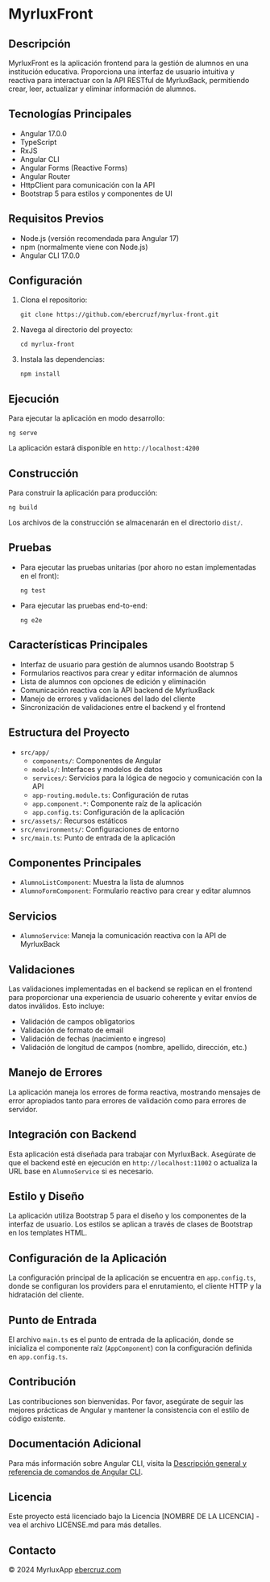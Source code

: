 # MyrluxFront

## Descripción
MyrluxFront es la aplicación frontend para la gestión de alumnos en una institución educativa. Proporciona una interfaz de usuario intuitiva y reactiva para interactuar con la API RESTful de MyrluxBack, permitiendo crear, leer, actualizar y eliminar información de alumnos.

## Tecnologías Principales
- Angular 17.0.0
- TypeScript
- RxJS
- Angular CLI
- Angular Forms (Reactive Forms)
- Angular Router
- HttpClient para comunicación con la API
- Bootstrap 5 para estilos y componentes de UI

## Requisitos Previos
- Node.js (versión recomendada para Angular 17)
- npm (normalmente viene con Node.js)
- Angular CLI 17.0.0

## Configuración
1. Clona el repositorio:
   ```
   git clone https://github.com/ebercruzf/myrlux-front.git
   ```
2. Navega al directorio del proyecto:
   ```
   cd myrlux-front
   ```
3. Instala las dependencias:
   ```
   npm install
   ```

## Ejecución
Para ejecutar la aplicación en modo desarrollo:
```
ng serve
```
La aplicación estará disponible en `http://localhost:4200`

## Construcción
Para construir la aplicación para producción:
```
ng build
```
Los archivos de la construcción se almacenarán en el directorio `dist/`.

## Pruebas
- Para ejecutar las pruebas unitarias (por ahoro no estan implementadas en el front):
  ```
  ng test
  ```
- Para ejecutar las pruebas end-to-end:
  ```
  ng e2e
  ```

## Características Principales
- Interfaz de usuario para gestión de alumnos usando Bootstrap 5
- Formularios reactivos para crear y editar información de alumnos
- Lista de alumnos con opciones de edición y eliminación
- Comunicación reactiva con la API backend de MyrluxBack
- Manejo de errores y validaciones del lado del cliente
- Sincronización de validaciones entre el backend y el frontend

## Estructura del Proyecto
- `src/app/`
    - `components/`: Componentes de Angular
    - `models/`: Interfaces y modelos de datos
    - `services/`: Servicios para la lógica de negocio y comunicación con la API
    - `app-routing.module.ts`: Configuración de rutas
    - `app.component.*`: Componente raíz de la aplicación
    - `app.config.ts`: Configuración de la aplicación
- `src/assets/`: Recursos estáticos
- `src/environments/`: Configuraciones de entorno
- `src/main.ts`: Punto de entrada de la aplicación

## Componentes Principales
- `AlumnoListComponent`: Muestra la lista de alumnos
- `AlumnoFormComponent`: Formulario reactivo para crear y editar alumnos

## Servicios
- `AlumnoService`: Maneja la comunicación reactiva con la API de MyrluxBack

## Validaciones
Las validaciones implementadas en el backend se replican en el frontend para proporcionar una experiencia de usuario coherente y evitar envíos de datos inválidos. Esto incluye:

- Validación de campos obligatorios
- Validación de formato de email
- Validación de fechas (nacimiento e ingreso)
- Validación de longitud de campos (nombre, apellido, dirección, etc.)

## Manejo de Errores
La aplicación maneja los errores de forma reactiva, mostrando mensajes de error apropiados tanto para errores de validación como para errores de servidor.

## Integración con Backend
Esta aplicación está diseñada para trabajar con MyrluxBack. Asegúrate de que el backend esté en ejecución en `http://localhost:11002` o actualiza la URL base en `AlumnoService` si es necesario.

## Estilo y Diseño
La aplicación utiliza Bootstrap 5 para el diseño y los componentes de la interfaz de usuario. Los estilos se aplican a través de clases de Bootstrap en los templates HTML.

## Configuración de la Aplicación
La configuración principal de la aplicación se encuentra en `app.config.ts`, donde se configuran los providers para el enrutamiento, el cliente HTTP y la hidratación del cliente.

## Punto de Entrada
El archivo `main.ts` es el punto de entrada de la aplicación, donde se inicializa el componente raíz (`AppComponent`) con la configuración definida en `app.config.ts`.

## Contribución
Las contribuciones son bienvenidas. Por favor, asegúrate de seguir las mejores prácticas de Angular y mantener la consistencia con el estilo de código existente.

## Documentación Adicional
Para más información sobre Angular CLI, visita la [Descripción general y referencia de comandos de Angular CLI](https://angular.io/cli).

## Licencia
Este proyecto está licenciado bajo la Licencia [NOMBRE DE LA LICENCIA] - vea el archivo LICENSE.md para más detalles.

## Contacto
© 2024 MyrluxApp [ebercruz.com](https://ebercruz.com)
